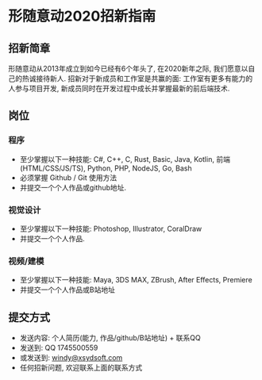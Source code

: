 # 形随意动2020招新指南


## 招新简章

<p>形随意动从2013年成立到如今已经有6个年头了, 在2020新年之际, 我们愿意以自己的热诚接待新人. 招新对于新成员和工作室是共赢的面: 工作室有更多有能力的人参与项目开发, 新成员同时在开发过程中成长并掌握最新的前后端技术.</p>

## 岗位

### 程序
- 至少掌握以下一种技能: C#, C++, C, Rust, Basic, Java, Kotlin, 前端(HTML/CSS/JS/TS), Python, PHP, NodeJS, Go, Bash
- 必须掌握 Github / Git 使用方法
- 并提交一个个人作品或github地址.
### 视觉设计
- 至少掌握以下一种技能: Photoshop, Illustrator, CoralDraw
- 并提交一个个人作品.

### 视频/建模
- 至少掌握以下一种技能: Maya, 3DS MAX, ZBrush, After Effects, Premiere
- 并提交一个个人作品或B站地址

## 提交方式
- 发送内容: 个人简历(能力, 作品/github/B站地址) + 联系QQ
- 发送到: QQ 1745500559
- 或发送到: windy@xsydsoft.com
- 任何招新问题, 欢迎联系上面的联系方式

